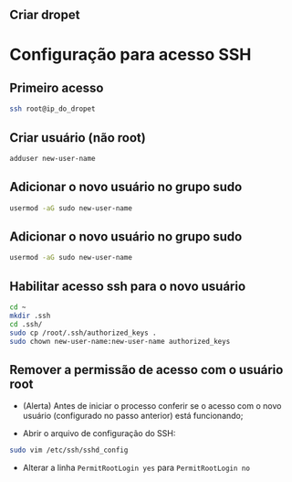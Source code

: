 ## Criar dropet

# Configuração para acesso SSH

## Primeiro acesso
```bash
ssh root@ip_do_dropet
```

## Criar usuário (não root)
```bash
adduser new-user-name
```

## Adicionar o novo usuário no grupo sudo
```bash
usermod -aG sudo new-user-name
```

## Adicionar o novo usuário no grupo sudo
```bash
usermod -aG sudo new-user-name
```

## Habilitar acesso ssh para o novo usuário
```bash
cd ~
mkdir .ssh
cd .ssh/
sudo cp /root/.ssh/authorized_keys .
sudo chown new-user-name:new-user-name authorized_keys
```

## Remover a permissão de acesso com o usuário root

- (Alerta) Antes de iniciar o processo conferir se o acesso com o novo usuário (configurado no passo anterior) está funcionando;

- Abrir o arquivo de configuração do SSH: 
```bash
sudo vim /etc/ssh/sshd_config
```

- Alterar a linha `PermitRootLogin yes` para `PermitRootLogin no`
